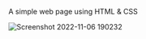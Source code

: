 A simple web page using HTML & CSS

![Screenshot 2022-11-06 190232](https://user-images.githubusercontent.com/85480387/200174666-752ddf38-0572-44bb-9d9d-0b6d532ad257.jpg)

